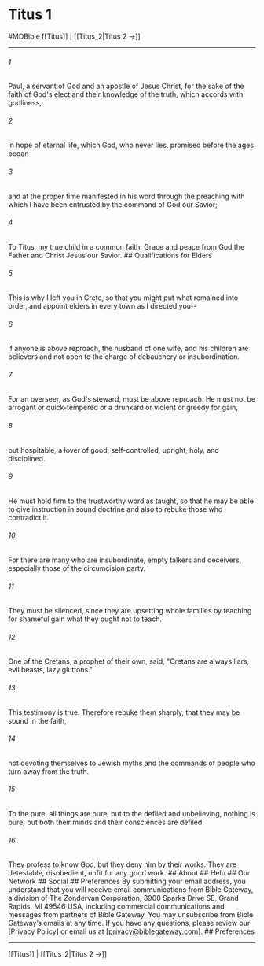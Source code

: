 # Titus 1
#MDBible
[[Titus]] | [[Titus_2|Titus 2 →]]

***






###### 1 


Paul, a servant of God and an apostle of Jesus Christ, for the sake of the faith of God's elect and their knowledge of the truth, which accords with godliness, 





###### 2 


in hope of eternal life, which God, who never lies, promised before the ages began 





###### 3 


and at the proper time manifested in his word through the preaching with which I have been entrusted by the command of God our Savior; 





###### 4 


To Titus, my true child in a common faith: Grace and peace from God the Father and Christ Jesus our Savior. ## Qualifications for Elders 





###### 5 


This is why I left you in Crete, so that you might put what remained into order, and appoint elders in every town as I directed you-- 





###### 6 


if anyone is above reproach, the husband of one wife, and his children are believers and not open to the charge of debauchery or insubordination. 





###### 7 


For an overseer, as God's steward, must be above reproach. He must not be arrogant or quick-tempered or a drunkard or violent or greedy for gain, 





###### 8 


but hospitable, a lover of good, self-controlled, upright, holy, and disciplined. 





###### 9 


He must hold firm to the trustworthy word as taught, so that he may be able to give instruction in sound doctrine and also to rebuke those who contradict it. 





###### 10 


For there are many who are insubordinate, empty talkers and deceivers, especially those of the circumcision party. 





###### 11 


They must be silenced, since they are upsetting whole families by teaching for shameful gain what they ought not to teach. 





###### 12 


One of the Cretans, a prophet of their own, said, "Cretans are always liars, evil beasts, lazy gluttons." 





###### 13 


This testimony is true. Therefore rebuke them sharply, that they may be sound in the faith, 





###### 14 


not devoting themselves to Jewish myths and the commands of people who turn away from the truth. 





###### 15 


To the pure, all things are pure, but to the defiled and unbelieving, nothing is pure; but both their minds and their consciences are defiled. 





###### 16 


They profess to know God, but they deny him by their works. They are detestable, disobedient, unfit for any good work. ## About ## Help ## Our Network ## Social ## Preferences By submitting your email address, you understand that you will receive email communications from Bible Gateway, a division of The Zondervan Corporation, 3900 Sparks Drive SE, Grand Rapids, MI 49546 USA, including commercial communications and messages from partners of Bible Gateway. You may unsubscribe from Bible Gateway&rsquo;s emails at any time. If you have any questions, please review our [Privacy Policy] or email us at [privacy@biblegateway.com]. ## Preferences

***

[[Titus]] | [[Titus_2|Titus 2 →]]
